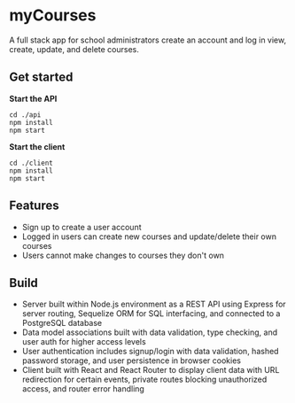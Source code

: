 # myCourses

A full stack app for school administrators create an account and log in view, create, update, and delete courses.

## Get started
**Start the API**
```
cd ./api
npm install
npm start
```

**Start the client**
```
cd ./client
npm install
npm start
```

## Features
* Sign up to create a user account
* Logged in users can create new courses and update/delete their own courses
* Users cannot make changes to courses they don't own

## Build
* Server built within Node.js environment as a REST API using Express for server routing, Sequelize ORM for SQL interfacing, and connected to a PostgreSQL database
* Data model associations built with data validation, type checking, and user auth for higher access levels
* User authentication includes signup/login with data validation, hashed password storage, and user persistence in browser cookies
* Client built with React and React Router to display client data with URL redirection for certain events, private routes blocking unauthorized access, and router error handling
